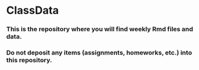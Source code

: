 # ClassData
### This is the repository where you will find weekly Rmd files and data.
### Do not deposit any items (assignments, homeworks, etc.) into this repository.
